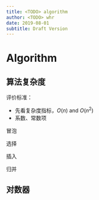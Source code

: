 ```yaml
---
title: <TODO> algorithm
author: <TODO> whr
date: 2019-08-01
subtitle: Draft Version
---
```


# Algorithm

## 算法复杂度

评价标准：

- 先看复杂度指标，$O(n)$ and $O(n^2)$
- 系数、常数项

冒泡




选择
 
 
 
插入 
  
  
  
  
归并

## 对数器
